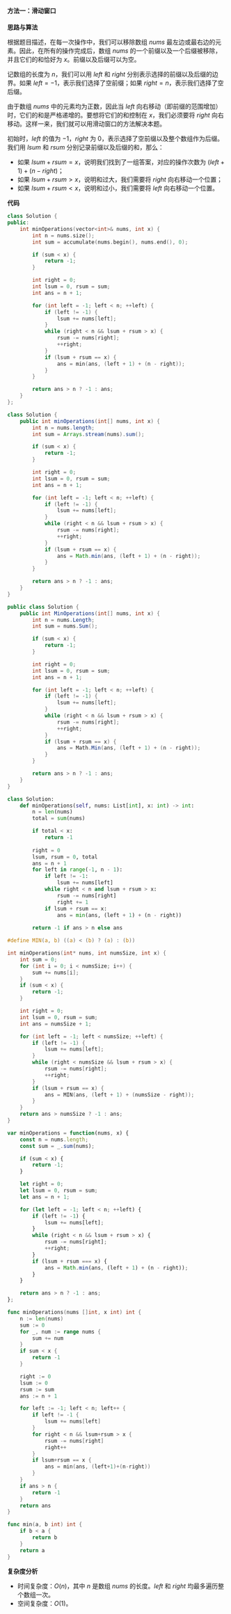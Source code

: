 ﻿#### 方法一：滑动窗口

**思路与算法**

根据题目描述，在每一次操作中，我们可以移除数组 $nums$ 最左边或最右边的元素。因此，在所有的操作完成后，数组 $nums$ 的一个前缀以及一个后缀被移除，并且它们的和恰好为 $x$。前缀以及后缀可以为空。

记数组的长度为 $n$，我们可以用 $left$ 和 $right$ 分别表示选择的前缀以及后缀的边界。如果 $left=−1$，表示我们选择了空前缀；如果 $right=n$，表示我们选择了空后缀。

由于数组 $nums$ 中的元素均为正数，因此当 $left$ 向右移动（即前缀的范围增加）时，它们的和是严格递增的。要想将它们的和控制在 $x$，我们必须要将 $right$ 向右移动。这样一来，我们就可以用滑动窗口的方法解决本题。

初始时，$left$ 的值为 $−1$，$right$ 为 $0$，表示选择了空前缀以及整个数组作为后缀。我们用 $lsum$ 和 $rsum$ 分别记录前缀以及后缀的和，那么：
-   如果 $lsum + rsum = x$，说明我们找到了一组答案，对应的操作次数为 $(left+1)+(n−right)$；
-   如果 $lsum + rsum > x$，说明和过大，我们需要将 $right$ 向右移动一个位置；
-   如果 $lsum + rsum < x$，说明和过小，我们需要将 $left$ 向右移动一个位置。

**代码**

```cpp
class Solution {
public:
    int minOperations(vector<int>& nums, int x) {
        int n = nums.size();
        int sum = accumulate(nums.begin(), nums.end(), 0);

        if (sum < x) {
            return -1;
        }

        int right = 0;
        int lsum = 0, rsum = sum;
        int ans = n + 1;

        for (int left = -1; left < n; ++left) {
            if (left != -1) {
                lsum += nums[left];
            }
            while (right < n && lsum + rsum > x) {
                rsum -= nums[right];
                ++right;
            }
            if (lsum + rsum == x) {
                ans = min(ans, (left + 1) + (n - right));
            }
        }

        return ans > n ? -1 : ans;
    }
};
```

```java
class Solution {
    public int minOperations(int[] nums, int x) {
        int n = nums.length;
        int sum = Arrays.stream(nums).sum();

        if (sum < x) {
            return -1;
        }

        int right = 0;
        int lsum = 0, rsum = sum;
        int ans = n + 1;

        for (int left = -1; left < n; ++left) {
            if (left != -1) {
                lsum += nums[left];
            }
            while (right < n && lsum + rsum > x) {
                rsum -= nums[right];
                ++right;
            }
            if (lsum + rsum == x) {
                ans = Math.min(ans, (left + 1) + (n - right));
            }
        }

        return ans > n ? -1 : ans;
    }
}
```

```csharp
public class Solution {
    public int MinOperations(int[] nums, int x) {
        int n = nums.Length;
        int sum = nums.Sum();

        if (sum < x) {
            return -1;
        }

        int right = 0;
        int lsum = 0, rsum = sum;
        int ans = n + 1;

        for (int left = -1; left < n; ++left) {
            if (left != -1) {
                lsum += nums[left];
            }
            while (right < n && lsum + rsum > x) {
                rsum -= nums[right];
                ++right;
            }
            if (lsum + rsum == x) {
                ans = Math.Min(ans, (left + 1) + (n - right));
            }
        }

        return ans > n ? -1 : ans;
    }
}
```

```python
class Solution:
    def minOperations(self, nums: List[int], x: int) -> int:
        n = len(nums)
        total = sum(nums)

        if total < x:
            return -1
        
        right = 0
        lsum, rsum = 0, total
        ans = n + 1
        for left in range(-1, n - 1):
            if left != -1:
                lsum += nums[left]
            while right < n and lsum + rsum > x:
                rsum -= nums[right]
                right += 1
            if lsum + rsum == x:
                ans = min(ans, (left + 1) + (n - right))
        
        return -1 if ans > n else ans
```

```c
#define MIN(a, b) ((a) < (b) ? (a) : (b))

int minOperations(int* nums, int numsSize, int x) {
    int sum = 0;
    for (int i = 0; i < numsSize; i++) {
        sum += nums[i];
    }
    if (sum < x) {
        return -1;
    }

    int right = 0;
    int lsum = 0, rsum = sum;
    int ans = numsSize + 1;

    for (int left = -1; left < numsSize; ++left) {
        if (left != -1) {
            lsum += nums[left];
        }
        while (right < numsSize && lsum + rsum > x) {
            rsum -= nums[right];
            ++right;
        }
        if (lsum + rsum == x) {
            ans = MIN(ans, (left + 1) + (numsSize - right));
        }
    }
    return ans > numsSize ? -1 : ans;
}
```

```javascript
var minOperations = function(nums, x) {
    const n = nums.length;
    const sum = _.sum(nums);

    if (sum < x) {
        return -1;
    }

    let right = 0;
    let lsum = 0, rsum = sum;
    let ans = n + 1;

    for (let left = -1; left < n; ++left) {
        if (left != -1) {
            lsum += nums[left];
        }
        while (right < n && lsum + rsum > x) {
            rsum -= nums[right];
            ++right;
        }
        if (lsum + rsum === x) {
            ans = Math.min(ans, (left + 1) + (n - right));
        }
    }

    return ans > n ? -1 : ans;
};
```

```go
func minOperations(nums []int, x int) int {
    n := len(nums)
    sum := 0
    for _, num := range nums {
        sum += num
    }
    if sum < x {
        return -1
    }

    right := 0
    lsum := 0
    rsum := sum
    ans := n + 1

    for left := -1; left < n; left++ {
        if left != -1 {
            lsum += nums[left]
        }
        for right < n && lsum+rsum > x {
            rsum -= nums[right]
            right++
        }
        if lsum+rsum == x {
            ans = min(ans, (left+1)+(n-right))
        }
    }
    if ans > n {
        return -1
    }
    return ans
}

func min(a, b int) int {
    if b < a {
        return b
    }
    return a
}
```

**复杂度分析**

-   时间复杂度：$O(n)$，其中 $n$ 是数组 $nums$ 的长度。$left$ 和 $right$ 均最多遍历整个数组一次。
-   空间复杂度：$O(1)$。
